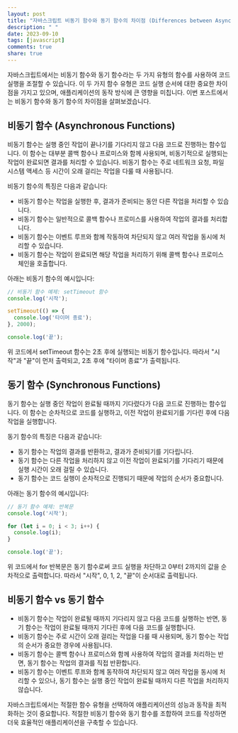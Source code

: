 ```yaml
---
layout: post
title: "자바스크립트 비동기 함수와 동기 함수의 차이점 (Differences between Asynchronous Functions and Synchronous Functions)"
description: " "
date: 2023-09-10
tags: [javascript]
comments: true
share: true
---
```


자바스크립트에서는 비동기 함수와 동기 함수라는 두 가지 유형의 함수를 사용하여 코드 실행을 조절할 수 있습니다. 이 두 가지 함수 유형은 코드 실행 순서에 대한 중요한 차이점을 가지고 있으며, 애플리케이션의 동작 방식에 큰 영향을 미칩니다. 이번 포스트에서는 비동기 함수와 동기 함수의 차이점을 살펴보겠습니다.

## 비동기 함수 (Asynchronous Functions)
비동기 함수는 실행 중인 작업이 끝나기를 기다리지 않고 다음 코드로 진행하는 함수입니다. 이 함수는 대부분 콜백 함수나 프로미스와 함께 사용되며, 비동기적으로 실행되는 작업이 완료되면 결과를 처리할 수 있습니다. 비동기 함수는 주로 네트워크 요청, 파일 시스템 액세스 등 시간이 오래 걸리는 작업을 다룰 때 사용됩니다.

비동기 함수의 특징은 다음과 같습니다:
- 비동기 함수는 작업을 실행한 후, 결과가 준비되는 동안 다른 작업을 처리할 수 있습니다.
- 비동기 함수는 일반적으로 콜백 함수나 프로미스를 사용하여 작업의 결과를 처리합니다.
- 비동기 함수는 이벤트 루프와 함께 작동하여 차단되지 않고 여러 작업을 동시에 처리할 수 있습니다.
- 비동기 함수는 작업이 완료되면 해당 작업을 처리하기 위해 콜백 함수나 프로미스 체인을 호출합니다.

아래는 비동기 함수의 예시입니다:

```javascript
// 비동기 함수 예제: setTimeout 함수
console.log('시작');

setTimeout(() => {
  console.log('타이머 종료');
}, 2000);

console.log('끝');
```

위 코드에서 setTimeout 함수는 2초 후에 실행되는 비동기 함수입니다. 따라서 "시작"과 "끝"이 먼저 출력되고, 2초 후에 "타이머 종료"가 출력됩니다.

## 동기 함수 (Synchronous Functions)
동기 함수는 실행 중인 작업이 완료될 때까지 기다렸다가 다음 코드로 진행하는 함수입니다. 이 함수는 순차적으로 코드를 실행하고, 이전 작업이 완료되기를 기다린 후에 다음 작업을 실행합니다.

동기 함수의 특징은 다음과 같습니다:
- 동기 함수는 작업의 결과를 반환하고, 결과가 준비되기를 기다립니다.
- 동기 함수는 다른 작업을 처리하지 않고 이전 작업이 완료되기를 기다리기 때문에 실행 시간이 오래 걸릴 수 있습니다.
- 동기 함수는 코드 실행이 순차적으로 진행되기 때문에 작업의 순서가 중요합니다.

아래는 동기 함수의 예시입니다:

```javascript
// 동기 함수 예제: 반복문
console.log('시작');

for (let i = 0; i < 3; i++) {
  console.log(i);
}

console.log('끝');
```

위 코드에서 for 반복문은 동기 함수로써 코드 실행을 차단하고 0부터 2까지의 값을 순차적으로 출력합니다. 따라서 "시작", 0, 1, 2, "끝"이 순서대로 출력됩니다.

## 비동기 함수 vs 동기 함수
- 비동기 함수는 작업이 완료될 때까지 기다리지 않고 다음 코드를 실행하는 반면, 동기 함수는 작업이 완료될 때까지 기다린 후에 다음 코드를 실행합니다.
- 비동기 함수는 주로 시간이 오래 걸리는 작업을 다룰 때 사용되며, 동기 함수는 작업의 순서가 중요한 경우에 사용됩니다.
- 비동기 함수는 콜백 함수나 프로미스와 함께 사용하여 작업의 결과를 처리하는 반면, 동기 함수는 작업의 결과를 직접 반환합니다.
- 비동기 함수는 이벤트 루프와 함께 동작하여 차단되지 않고 여러 작업을 동시에 처리할 수 있으나, 동기 함수는 실행 중인 작업이 완료될 때까지 다른 작업을 처리하지 않습니다.

자바스크립트에서는 적절한 함수 유형을 선택하여 애플리케이션의 성능과 동작을 최적화하는 것이 중요합니다. 적절한 비동기 함수와 동기 함수를 조합하여 코드를 작성하면 더욱 효율적인 애플리케이션을 구축할 수 있습니다.